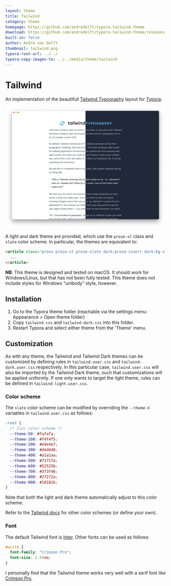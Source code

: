 ```yaml
---
layout: theme
title: Tailwind
category: theme
homepage: https://github.com/andredelft/typora-tailwind-theme
download: https://github.com/andredelft/typora-tailwind-theme/releases
built-in: false
author: André van Delft
thumbnail: tailwind.png
typora-root-url: ../../
typora-copy-images-to: ../../media/theme/tailwind
---
```


# Tailwind

An implementation of the beautifull [Tailwind Typography](https://tailwindcss.com/docs/typography-plugin) layout for [Typora](https://typora.io):

![Screenshot of the Tailwind theme](/media/theme/tailwind/tailwind-screenshot.png)

A light and dark theme are provided, which use the `prose-xl` class and `slate` color scheme. In particular, the themes are equivalent to:

```html
<article class="prose prose-xl prose-slate dark:prose-invert dark:bg-slate-800">
  ...
</article>
```

**NB**: This theme is designed and tested on macOS. It should work for  Windows/Linux, but that has not been fully tested. This theme does not include styles for Windows  “unibody” style, however.

## Installation

1. Go to the Typora theme folder (reachable via the settings menu: Appearance > Open theme folder)
2. Copy `tailwind.css` and `tailwind-dark.css` into this folder.
3. Restart Typora and select either theme from the 'Theme' menu.

## Customization

As with any theme, the Tailwind and Tailwind Dark themes can be customized by defining rules in `tailwind.user.css` and `tailwind-dark.user.css` respectively. In this particular case, `tailwind.user.css` will also be imported by the Tailwind Dark theme, such that customizations will be applied uniformly. If one only wants to target the light theme, rules can be defined in `tailwind-light.user.css`.

### Color scheme

The `slate` color scheme can be modified by overriding the `--theme-X` variables in `tailwind.user.css` as follows:

```css
:root {
  /* Zinc color scheme */
  --theme-50: #fafafa;
  --theme-100: #f4f4f5;
  --theme-200: #e4e4e7;
  --theme-300: #d4d4d8;
  --theme-400: #a1a1aa;
  --theme-500: #71717a;
  --theme-600: #52525b;
  --theme-700: #3f3f46;
  --theme-800: #27272a;
  --theme-900: #18181b;
}
```

Note that both the light and dark theme automatically adjust to this color scheme.

Refer to the [Tailwind docs](https://tailwindcss.com/docs/background-color) for other color schemes (or define your own).

### Font

The default Tailwind font is [Inter](https://rsms.me/inter). Other fonts can be used as follows:

```css
#write {
  font-family: "Crimson Pro";
  font-size: 1.5rem;
}
```

I personally find that the Tailwind theme works very well with a serif font like [Crimson Pro](https://fonts.google.com/specimen/Crimson+Pro).